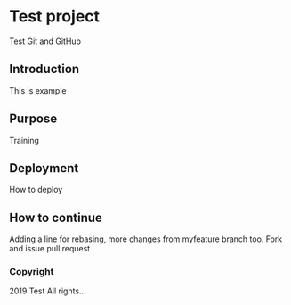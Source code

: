 # Test project

Test Git and GitHub

## Introduction

This is example

## Purpose

Training

## Deployment

How to deploy

## How to continue

Adding a line for rebasing, more changes from myfeature branch too.
Fork and issue pull request

### Copyright
2019 Test All rights...